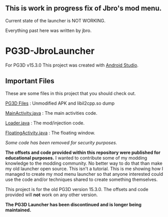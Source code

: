 ## This is work in progress fix of Jbro's mod menu.
Current state of the launcher is NOT WORKING.

Everything past here was written by jbro.

# PG3D-JbroLauncher
For PG3D v15.3.0
This project was created with [Android Studio](https://developer.android.com/studio).

## Important Files
These are some files in this project that you should check out.

[PG3D Files](https://github.com/jbro129/PG3D-JbroLauncher/tree/master/PG3D) : Unmodified APK and libil2cpp.so dump

[MainActivity.java](https://github.com/jbro129/PG3D-JbroLauncher/tree/master/app/src/main/java/com/jbro129/mod/pg3dlauncher/MainActivity.java) : The main activities code.

[Loader.java](https://github.com/jbro129/PG3D-JbroLauncher/tree/master/app/src/main/java/com/jbro129/mod/Loader.java) : The mod/injection code.

[FloatingActivity.java](https://github.com/jbro129/PG3D-JbroLauncher/tree/master/app/src/main/java/com/jbro129/mod/menu/FloatingActivity.java) : The floating window.


*Some code has been removed for security purposes.*

**The offsets and code provided within this repository were published for educational purposes.** I wanted to contribute some of my modding knowledge to the modding community. No better way to do that than make my old launcher open source. This isn't a tutorial. This is me showing how I managed to create my mod menu launcher so that anyone interested could use the code and/or techniques shared to create something themselves.

This project is for the old PG3D version 15.3.0. The offsets and
code provided will **not** work on any other version.

**The PG3D Launcher has been discontinued and is longer being maintained.**
